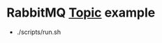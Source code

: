 # RabbitMQ [Topic](https://www.rabbitmq.com/tutorials/tutorial-five-elixir.html) example

* ./scripts/run.sh